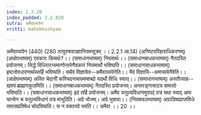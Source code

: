 ```yaml
---
index: 2.2.20
index_padded: 2.2.020
sutra: अमैवाव्ययेन
vritti: mahabhashyam

---
```

 अमैवाव्ययेन (440) (280 तत्पुरुषसञ्ज्ञानियमसूत्रम् ।। 2.2.1 आ.14) (अनिष्टपरिहाराधिकरणम्)  (आक्षेपभाष्यम्) एवकारः किमर्थः?।। (समाधानभाष्यम्) नियमार्थः।। (समाधानबाधकभाष्यम्) नैतदस्ति प्रयोजनम्। सिद्धे विधिरारभ्यमाणोन्तरेणैवकारं नियमार्थो भविष्यति।। (समाधानसाधकभाष्यम्) इष्टतोवधारणार्थस्तर्हि भविष्यति। यथैवं विज्ञायेत--अमैवाव्ययेनेति।। मैवं विज्ञायि--अमाव्ययेनैवेति।। (आक्षेपभाष्यम्) अस्ति चेदानीं कश्चिदनव्ययमम्शब्दो यदर्थो विधिः स्यात्।। (समाधानभाष्यम्) अस्तीत्याह--खश्यं ब्राह्मणकुलमिति।। (समाधानबाधकभाष्यम्) नैतदस्ति प्रयोजनम्। अन्तरङ्गत्वादत्र समासो भविष्यति।। (समाधानसाधकभाष्यम्) इदं तर्हि प्रयोजनम्। अमैव यत्तुल्यविधानमुपपदं तत्र यथा स्याद् अमा चान्येन च यत्तुल्यविधानं तत्र माभूदिति। अग्रे भोजम्। अग्रे भुक्त्वा।। (नियमफलभाष्यम्) अग्रादिष्वप्राप्तविधेः समासप्रतिषेधं चोदयिष्यति। स न वक्तव्यो भवति।। अमैवा ।। 20 ।। 